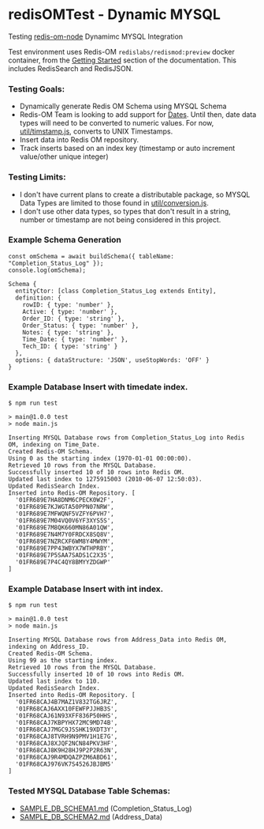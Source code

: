 # redisOMTest - Dynamic MYSQL

Testing [redis-om-node](https://github.com/redis/redis-om-node) Dynamimc MYSQL Integration

Test environment uses Redis-OM `redislabs/redismod:preview` docker container, from the [Getting Started](https://github.com/redis/redis-om-node/blob/main/README.md) section of the documentation. This includes RedisSearch and RedisJSON.

### Testing Goals:

- Dynamically generate Redis OM Schema using MYSQL Schema
- Redis-OM Team is looking to add support for [Dates](https://github.com/redis/redis-om-node/issues/5). Until then, date data types will need to be converted to numeric values. For now, [util/timstamp.js](https://github.com/jamesastound/redisOMTest/blob/master/main/util/timestamp.js), converts to UNIX Timestamps.
- Insert data into Redis OM repository.
- Track inserts based on an index key (timestamp or auto increment value/other unique integer)

### Testing Limits:

- I don't have current plans to create a distributable package, so MYSQL Data Types are limited to those found in [util/conversion.js](https://github.com/jamesastound/redisOMTest/blob/master/main/util/conversion.js).
- I don't use other data types, so types that don't result in a string, number or timestamp are not being considered in this project.

### Example Schema Generation

```
const omSchema = await buildSchema({ tableName: "Completion_Status_Log" });
console.log(omSchema);
```

```
Schema {
  entityCtor: [class Completion_Status_Log extends Entity],
  definition: {
    rowID: { type: 'number' },
    Active: { type: 'number' },
    Order_ID: { type: 'string' },
    Order_Status: { type: 'number' },
    Notes: { type: 'string' },
    Time_Date: { type: 'number' },
    Tech_ID: { type: 'string' }
  },
  options: { dataStructure: 'JSON', useStopWords: 'OFF' }
}
```

### Example Database Insert with timedate index.

```
$ npm run test

> main@1.0.0 test
> node main.js

Inserting MYSQL Database rows from Completion_Status_Log into Redis OM, indexing on Time_Date.
Created Redis-OM Schema.
Using 0 as the starting index (1970-01-01 00:00:00).
Retrieved 10 rows from the MYSQL Database.
Successfully inserted 10 of 10 rows into Redis OM.
Updated last index to 1275915003 (2010-06-07 12:50:03).
Updated RedisSearch Index.
Inserted into Redis-OM Repository. [
  '01FR689E7HA8DNM6CPECK0W2F',
  '01FR689E7KJWGTA50PPN07NRW',
  '01FR689E7MFWQNF5VZFY6PVH7',
  '01FR689E7M04VQ0V6YF3XYS5S',
  '01FR689E7M8QK660MN86A01QW',
  '01FR689E7N4M7Y0FRDCX8SQ8V',
  '01FR689E7NZRCXF6WM8Y4MWYM',
  '01FR689E7PP43WBYX7WTHPRBY',
  '01FR689E7P5SAA7SADS1C2X35',
  '01FR689E7P4C4QY8BMYYZDGWP'
]
```

### Example Database Insert with int index.

```
$ npm run test

> main@1.0.0 test
> node main.js

Inserting MYSQL Database rows from Address_Data into Redis OM, indexing on Address_ID.
Created Redis-OM Schema.
Using 99 as the starting index.
Retrieved 10 rows from the MYSQL Database.
Successfully inserted 10 of 10 rows into Redis OM.
Updated last index to 110.
Updated RedisSearch Index.
Inserted into Redis-OM Repository. [
  '01FR68CAJ4B7MAZ1V832TG6JRZ',
  '01FR68CAJ6AXX10FEWFPJJHB3S',
  '01FR68CAJ61N93XFF836P50HHS',
  '01FR68CAJ7KBPYHX72MC9MD74B',
  '01FR68CAJ7MGC9JSSHK19XDT3Y',
  '01FR68CAJ8TVRH9N9PMV1H1E7G',
  '01FR68CAJ8XJQF2NCN84PKV3HF',
  '01FR68CAJ8K9H28HJ9P2P2R63N',
  '01FR68CAJ9R4MDQAZPZM6ABD61',
  '01FR68CAJ976VK7S4526JBJBM5'
]
```

### Tested MYSQL Database Table Schemas:

- [SAMPLE_DB_SCHEMA1.md](https://github.com/jamesastound/redisOMTest/blob/master/SAMPLE_DB_SCHEMA1.md) (Completion_Status_Log)
- [SAMPLE_DB_SCHEMA2.md](https://github.com/jamesastound/redisOMTest/blob/master/SAMPLE_DB_SCHEMA2.md) (Address_Data)
